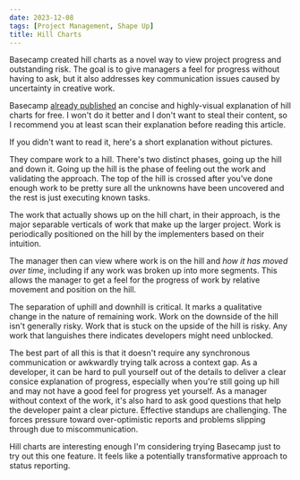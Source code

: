 ```yaml
---
date: 2023-12-08
tags: [Project Management, Shape Up]
title: Hill Charts
---
```


Basecamp created hill charts as a novel way to view project progress and outstanding risk. The goal is to give managers a feel for progress without having to ask, but it also addresses key communication issues caused by uncertainty in creative work.
<!--more-->

Basecamp [already published](https://basecamp.com/shapeup/3.4-chapter-13#work-is-like-a-hill) an concise and highly-visual explanation of hill charts for free. I won't do it better and I don't want to steal their content, so I recommend you at least scan their explanation before reading this article.

If you didn't want to read it, here's a short explanation without pictures.

They compare work to a hill. There's two distinct phases, going up the hill and down it. Going up the hill is the phase of feeling out the work and validating the approach. The top of the hill is crossed after you've done enough work to be pretty sure all the unknowns have been uncovered and the rest is just executing known tasks.

The work that actually shows up on the hill chart, in their approach, is the major separable verticals of work that make up the larger project. 
Work is periodically positioned on the hill by the implementers based on their intuition.

The manager then can view where work is on the hill and *how it has moved over time*, including if any work was broken up into more segments. This allows the manager to get a feel for the progress of work by relative movement and position on the hill. 

The separation of uphill and downhill is critical. It marks a qualitative change in the nature of remaining work. Work on the downside of the hill isn't generally risky. Work that is stuck on the upside of the hill is risky. Any work that languishes there indicates developers might need unblocked.

The best part of all this is that it doesn't require any synchronous communication or awkwardly trying talk across a context gap. As a developer, it can be hard to pull yourself out of the details to deliver a clear consice explanation of progress, especially when you're still going up hill and may not have a good feel for progress yet yourself. As a manager without context of the work, it's also hard to ask good questions that help the developer paint a clear picture. Effective standups are challenging. The forces pressure toward over-optimistic reports and problems slipping through due to miscommunication.

Hill charts are interesting enough I'm considering trying Basecamp just to try out this one feature. It feels like a potentially transformative approach to status reporting.